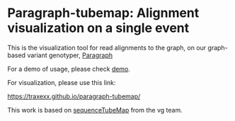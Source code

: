 # Paragraph-tubemap: Alignment visualization on a single event

This is the visualization tool for read alignments to the graph, on our graph-based variant genotyper, [Paragraph](https://github.com/Illumina/paragraph)

For a demo of usage, please check [demo](instructions.md).

For visualization, please use this link:

https://traxexx.github.io/paragraph-tubemap/

This work is based on [sequenceTubeMap](https://github.com/vgteam/sequenceTubeMap) from the vg team.
